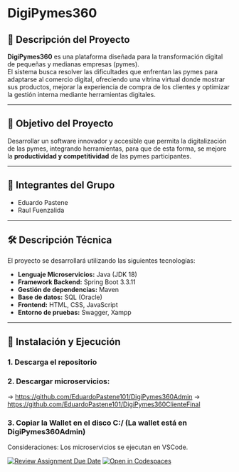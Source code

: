 # DigiPymes360

## 📌 Descripción del Proyecto
**DigiPymes360** es una plataforma diseñada para la transformación digital de pequeñas y medianas empresas (pymes).  
El sistema busca resolver las dificultades que enfrentan las pymes para adaptarse al comercio digital, ofreciendo una vitrina virtual donde mostrar sus productos, mejorar la experiencia de compra de los clientes y optimizar la gestión interna mediante herramientas digitales.

---

## 🎯 Objetivo del Proyecto
Desarrollar un software innovador y accesible que permita la digitalización de las pymes, integrando herramientas, para que de esta forma, se mejore la **productividad y competitividad** de las pymes participantes.

---

## 👥 Integrantes del Grupo
- Eduardo Pastene
- Raul Fuenzalida

---

## 🛠️ Descripción Técnica
El proyecto se desarrollará utilizando las siguientes tecnologías:

- **Lenguaje Microservicios:** Java (JDK 18)  
- **Framework Backend:** Spring Boot 3.3.11  
- **Gestión de dependencias:** Maven  
- **Base de datos:** SQL (Oracle)
- **Frontend:** HTML, CSS, JavaScript  
- **Entorno de pruebas:** Swagger, Xampp  
---

## 🚀 Instalación y Ejecución

### 1. Descarga el repositorio
### 2. Descargar microservicios: 
-> https://github.com/EduardoPastene101/DigiPymes360Admin
-> https://github.com/EduardoPastene101/DigiPymes360ClienteFinal
### 3. Copiar la Wallet en el disco C:/ (La wallet está en DigiPymes360Admin)

Consideraciones: Los microservicios se ejecutan en VSCode.



[![Review Assignment Due Date](https://classroom.github.com/assets/deadline-readme-button-22041afd0340ce965d47ae6ef1cefeee28c7c493a6346c4f15d667ab976d596c.svg)](https://classroom.github.com/a/JJmef63O)
[![Open in Codespaces](https://classroom.github.com/assets/launch-codespace-2972f46106e565e64193e422d61a12cf1da4916b45550586e14ef0a7c637dd04.svg)](https://classroom.github.com/open-in-codespaces?assignment_repo_id=20200240)
